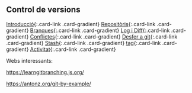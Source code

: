 ## Control de versions

[Introducció](introduccio.md){:.card-link .card-gradient}
[Repositòris](repositoris.md){:.card-link .card-gradient}
[Branques](branques.md){:.card-link .card-gradient}
[Log i Diff](log-diff.md){:.card-link .card-gradient}
[Conflictes](conflicts.md){:.card-link .card-gradient}
[Desfer a git](undoinggit.md){:.card-link .card-gradient}
[Stash](stash.md){:.card-link .card-gradient}
[tag](tag.md){:.card-link .card-gradient}
[Activitat](activitats.md){:.card-link .card-gradient}

Webs interessants:

https://learngitbranching.js.org/

https://antonz.org/git-by-example/
